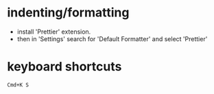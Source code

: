 # indenting/formatting 
* install 'Prettier' extension.
* then in 'Settings' search for 'Default Formatter' and select 'Prettier'

# keyboard shortcuts
`Cmd+K S`


